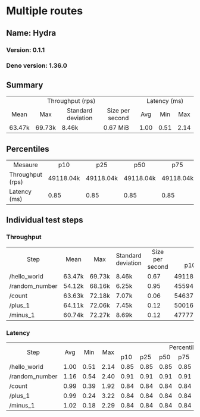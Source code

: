 # Multiple routes
## Name: Hydra 

### Version: 0.1.1
### Deno version: 1.36.0

## Summary
<table>
<tr>
    <td align="center" colspan="4">Throughput (rps)</td>
    <td align="center" colspan="3">Latency (ms)</td>
</tr>
<tr>
    <td align="center">Mean</td>
    <td align="center">Max</td>
    <td align="center">Standard deviation</td>
    <td align="center">Size per second</td>
    <td align="center">Avg</td>
    <td align="center">Min</td>
    <td align="center">Max</td>
</tr>
<tr>
    <td>63.47k</td>
    <td>69.73k</td>
    <td>8.46k</td>
    <td>0.67 MiB</td>
    <td>1.00</td>
    <td>0.51</td>
    <td>2.14</td>
</tr>
</table>

## Percentiles

<table>
<tr>
  <td align="center">Mesaure</td>
  <td align="center">p10</td>
  <td align="center">p25</td>
  <td align="center">p50</td>
  <td align="center">p75</td>
  <td align="center">p90</td>
  <td align="center">p95</td>
  <td align="center">p99</td>
</tr>
<tr>
  <td>Throughput (rps)</td>
  <td>49118.04k</td>
  <td>49118.04k</td>
  <td>49118.04k</td>
  <td>49118.04k</td>
  <td>69455.29k</td>
  <td>69730.48k</td>
  <td>69730.48k</td>
</tr>
<tr>
  <td>Latency (ms)</td>
  <td>0.85</td>
  <td>0.85</td>
  <td>0.85</td>
  <td>0.85</td>
  <td>1.23</td>
  <td>1.31</td>
  <td>1.56</td>
</tr>
</table>

## Individual test steps

### Throughput

<table>
<tr>
  <td align="center" rowspan="2">Step</td>
  <td align="center" rowspan="2">Mean</td>
  <td align="center" rowspan="2">Max</td>
  <td align="center" rowspan="2">Standard deviation</td>
  <td align="center" rowspan="2">Size per second</td>
  <td align="center" colspan="7">Percentiles</td>
</tr>
<tr>
  <!-- still Step -->
  <!-- still Mean -->
  <!-- still Max -->
  <!-- still Standard deviation -->
  <!-- still Size per second -->
  <td align="center">p10</td>
  <td align="center">p25</td>
  <td align="center">p50</td>
  <td align="center">p75</td>
  <td align="center">p90</td>
  <td align="center">p95</td>
  <td align="center">p99</td>
</tr>
<tr>
  <td>/hello_world</td>
  <td>63.47k</td>
  <td>69.73k</td>
  <td>8.46k</td>
  <td>0.67</td>
  <td>49118.04k</td>
  <td>49118.04k</td>
  <td>49118.04k</td>
  <td>49118.04k</td>
  <td>69455.29k</td>
  <td>69730.48k</td>
  <td>69730.48k</td>
</tr><tr>
  <td>/random_number</td>
  <td>54.12k</td>
  <td>68.16k</td>
  <td>6.25k</td>
  <td>0.95</td>
  <td>45594.73k</td>
  <td>45594.73k</td>
  <td>45594.73k</td>
  <td>45594.73k</td>
  <td>67324.25k</td>
  <td>68158.76k</td>
  <td>68158.76k</td>
</tr><tr>
  <td>/count</td>
  <td>63.63k</td>
  <td>72.18k</td>
  <td>7.07k</td>
  <td>0.06</td>
  <td>54637.88k</td>
  <td>54637.88k</td>
  <td>54637.88k</td>
  <td>54637.88k</td>
  <td>71735.36k</td>
  <td>72176.91k</td>
  <td>72176.91k</td>
</tr><tr>
  <td>/plus_1</td>
  <td>64.11k</td>
  <td>72.06k</td>
  <td>7.45k</td>
  <td>0.12</td>
  <td>50016.97k</td>
  <td>50016.97k</td>
  <td>50016.97k</td>
  <td>50016.97k</td>
  <td>71189.66k</td>
  <td>72057.45k</td>
  <td>72057.45k</td>
</tr><tr>
  <td>/minus_1</td>
  <td>60.74k</td>
  <td>72.27k</td>
  <td>8.69k</td>
  <td>0.12</td>
  <td>47777.85k</td>
  <td>47777.85k</td>
  <td>47777.85k</td>
  <td>47777.85k</td>
  <td>71195.20k</td>
  <td>72268.30k</td>
  <td>72268.30k</td>
</tr></table>

### Latency

<table>
<tr>
  <td align="center" rowspan="2">Step</td>
  <td align="center" rowspan="2">Avg</td>
  <td align="center" rowspan="2">Min</td>
  <td align="center" rowspan="2">Max</td>
  <td align="center" colspan="7">Percentiles</td>
</tr>
<tr>
  <!-- still Avg -->
  <!-- still Min -->
  <!-- still Max -->
  <td>p10</td>
  <td>p25</td>
  <td>p50</td>
  <td>p75</td>
  <td>p90</td>
  <td>p95</td>
  <td>p99</td>
</tr>
<tr>
  <td>/hello_world</td>
  <td>1.00</td>
  <td>0.51</td>
  <td>2.14</td>
  <td>0.85</td>
  <td>0.85</td>
  <td>0.85</td>
  <td>0.85</td>
  <td>1.23</td>
  <td>1.31</td>
  <td>1.56</td>
</tr><tr>
  <td>/random_number</td>
  <td>1.16</td>
  <td>0.54</td>
  <td>2.40</td>
  <td>0.91</td>
  <td>0.91</td>
  <td>0.91</td>
  <td>0.91</td>
  <td>1.37</td>
  <td>1.53</td>
  <td>1.77</td>
</tr><tr>
  <td>/count</td>
  <td>0.99</td>
  <td>0.39</td>
  <td>1.92</td>
  <td>0.84</td>
  <td>0.84</td>
  <td>0.84</td>
  <td>0.84</td>
  <td>1.20</td>
  <td>1.27</td>
  <td>1.48</td>
</tr><tr>
  <td>/plus_1</td>
  <td>0.99</td>
  <td>0.24</td>
  <td>3.22</td>
  <td>0.84</td>
  <td>0.84</td>
  <td>0.84</td>
  <td>0.84</td>
  <td>1.23</td>
  <td>1.36</td>
  <td>1.88</td>
</tr><tr>
  <td>/minus_1</td>
  <td>1.02</td>
  <td>0.18</td>
  <td>2.29</td>
  <td>0.84</td>
  <td>0.84</td>
  <td>0.84</td>
  <td>0.84</td>
  <td>1.29</td>
  <td>1.41</td>
  <td>1.65</td>
</tr></table>